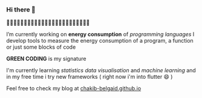 ### Hi there 👋
🌱🌱🌱🌱🌱🌱🌱🌱🌱🌱🌱🌱🌱🌱🌱🌱🌱🌱🌱🌱🌱🌱🌱🌱

I’m currently working on **energy consumption** of *programming languages* 
I develop tools to measure the energy consumption of a program, a function or just some blocks of code 

**GREEN CODING** is my signature 

I'm currently learning *statistics* *data visualisation* and *machine learning*
and in my free time i try new frameworks ( right now i'm into flutter 😄 )

Feel free to check my blog at [chakib-belgaid.github.io](https://chakib-belgaid.github.io)
 

<!--
**chakib-belgaid/chakib-belgaid** is a ✨ _special_ ✨ repository because its `README.md` (this file) appears on your GitHub profile.

Here are some ideas to get you started:

- 🔭 I’m currently working on ...
- 🌱 I’m currently learning ...
- 👯 I’m looking to collaborate on ...
- 🤔 I’m looking for help with ...
- 💬 Ask me about ...
- 📫 How to reach me: ...
- 😄 Pronouns: ...
- ⚡ Fun fact: ...
-->
